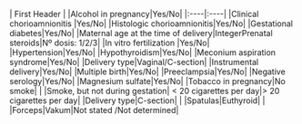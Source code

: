 | First Header  |
|Alcohol in pregnancy|Yes/No|
|:----|:----|
|Clinical chorioamnionitis |Yes/No|
|Histologic chorioamnionitis|Yes/No|
|Gestational diabetes|Yes/No|
|Maternal age at the time of delivery|IntegerPrenatal steroids|Nº dosis: 1/2/3|
|In vitro fertilization |Yes/No|
|Hypertension|Yes/No|
|Hypothyroidism|Yes/No|
|Meconium aspiration syndrome|Yes/No|
|Delivery type|Vaginal/C-section|
|Instrumental delivery|Yes/No|
|Multiple birth|Yes/No|
|Preeclampsia|Yes/No|
|Negative serology|Yes/No|
|Magnesium sulfate|Yes/No|
|Tobacco in pregnancy|No smoke|
| |Smoke, but not during gestation| < 20 cigarettes per day|> 20 cigarettes per day|
|Delivery type|C-section|
| |Spatulas|Euthyroid|
| |Forceps|Vakum|Not stated /Not determined|

